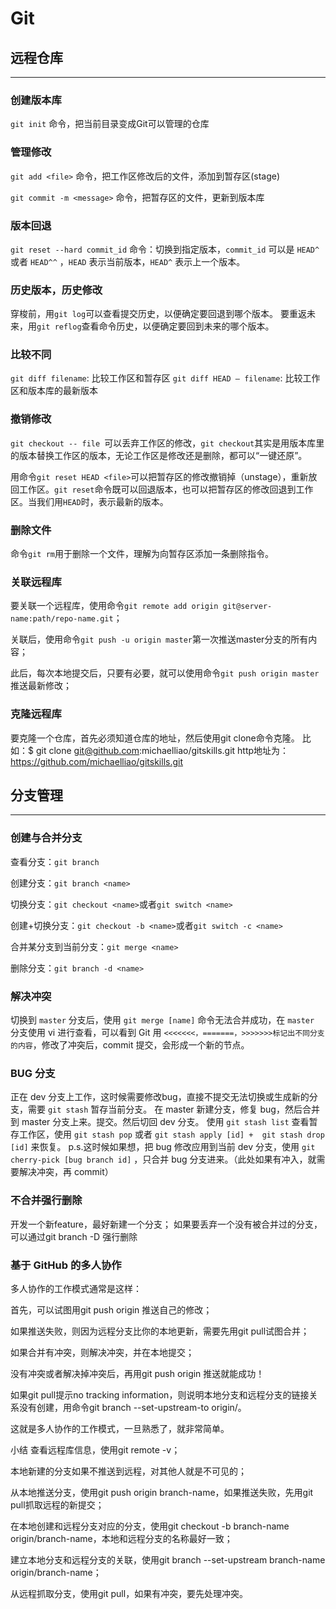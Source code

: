 # Git

## 远程仓库

***

### 创建版本库

`git init` 命令，把当前目录变成Git可以管理的仓库

### 管理修改

`git add <file>` 命令，把工作区修改后的文件，添加到暂存区(stage)

`git commit -m <message>` 命令，把暂存区的文件，更新到版本库

### 版本回退

`git reset --hard commit_id` 命令：切换到指定版本，`commit_id` 可以是 `HEAD^` 或者 `HEAD^^` ，`HEAD` 表示当前版本，`HEAD^` 表示上一个版本。

### 历史版本，历史修改

穿梭前，用`git log`可以查看提交历史，以便确定要回退到哪个版本。
要重返未来，用`git reflog`查看命令历史，以便确定要回到未来的哪个版本。

### 比较不同

`git diff filename`: 比较工作区和暂存区
`git diff HEAD — filename`: 比较工作区和版本库的最新版本

### 撤销修改

`git checkout -- file `可以丢弃工作区的修改，`git checkout`其实是用版本库里的版本替换工作区的版本，无论工作区是修改还是删除，都可以“一键还原”。

用命令`git reset HEAD <file>`可以把暂存区的修改撤销掉（unstage），重新放回工作区。`git reset`命令既可以回退版本，也可以把暂存区的修改回退到工作区。当我们用`HEAD`时，表示最新的版本。

### 删除文件

命令`git rm`用于删除一个文件，理解为向暂存区添加一条删除指令。

### 关联远程库

要关联一个远程库，使用命令`git remote add origin git@server-name:path/repo-name.git`；

关联后，使用命令`git push -u origin master`第一次推送master分支的所有内容；

此后，每次本地提交后，只要有必要，就可以使用命令`git push origin master`推送最新修改；

### 克隆远程库

要克隆一个仓库，首先必须知道仓库的地址，然后使用git clone命令克隆。
比如：$ git clone git@github.com:michaelliao/gitskills.git
http地址为：https://github.com/michaelliao/gitskills.git

## 分支管理

***

### 创建与合并分支

查看分支：`git branch`

创建分支：`git branch <name>`

切换分支：`git checkout <name>`或者`git switch <name>`

创建+切换分支：`git checkout -b <name>`或者`git switch -c <name>`

合并某分支到当前分支：`git merge <name>`

删除分支：`git branch -d <name>`

### 解决冲突

切换到 `master` 分支后，使用 `git merge [name]` 命令无法合并成功，在 `master` 分支使用 vi 进行查看，可以看到 Git 用 `<<<<<<<，=======，>>>>>>>标记出不同分支的内容`，修改了冲突后，commit 提交，会形成一个新的节点。

### BUG 分支

正在 dev 分支上工作，这时候需要修改bug，直接不提交无法切换或生成新的分支，需要 `git stash` 暂存当前分支。
在 master 新建分支，修复 bug，然后合并到 master 分支上来。提交。然后切回 dev 分支。
使用 `git stash list` 查看暂存工作区，使用 `git stash pop` 或者 `git stash apply [id] +  git stash drop [id]` 来恢复。
p.s.这时候如果想，把 bug 修改应用到当前 dev 分支，使用 `git cherry-pick [bug branch id]` ，只合并 bug 分支进来。（此处如果有冲入，就需要解决冲突，再 commit）

### 不合并强行删除

开发一个新feature，最好新建一个分支；
如果要丢弃一个没有被合并过的分支，可以通过git branch -D <name>强行删除

### 基于 GitHub 的多人协作

多人协作的工作模式通常是这样：

首先，可以试图用git push origin <branch-name>推送自己的修改；

如果推送失败，则因为远程分支比你的本地更新，需要先用git pull试图合并；

如果合并有冲突，则解决冲突，并在本地提交；

没有冲突或者解决掉冲突后，再用git push origin <branch-name>推送就能成功！

如果git pull提示no tracking information，则说明本地分支和远程分支的链接关系没有创建，用命令git branch --set-upstream-to <branch-name> origin/<branch-name>。

这就是多人协作的工作模式，一旦熟悉了，就非常简单。

小结
查看远程库信息，使用git remote -v；

本地新建的分支如果不推送到远程，对其他人就是不可见的；

从本地推送分支，使用git push origin branch-name，如果推送失败，先用git pull抓取远程的新提交；

在本地创建和远程分支对应的分支，使用git checkout -b branch-name origin/branch-name，本地和远程分支的名称最好一致；

建立本地分支和远程分支的关联，使用git branch --set-upstream branch-name origin/branch-name；

从远程抓取分支，使用git pull，如果有冲突，要先处理冲突。